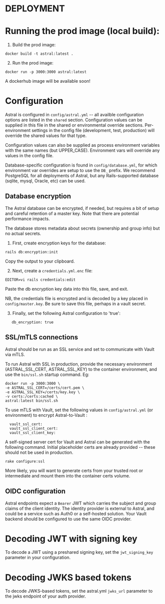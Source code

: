 # DEPLOYMENT

# Running the prod image (local build):
1) Build the prod image:
```
docker build -t astral:latest .
```
2) Run the prod image:
```
docker run -p 3000:3000 astral:latest
```

A dockerhub image will be available soon!


# Configuration
Astral is configured in `config/astral.yml` -- all availble
configuration options are listed in the `shared` section.
Configuration values can be supplied in this file in the shared or
environmental override sections. Per-environment settings in the
config file (development, test, production) will override the shared
values for that type.

Configuration values can also be supplied as process
environment variables with the same names (but
UPPER_CASE). Environment vars will override any values in the config
file.

Database-specific configuration is found in `config/database.yml`, for
which environment var overrides are setup to use the `DB_` prefix. We
recommend PostgreSQL for all deployments of Astral, but any
Rails-supported database (sqlite, mysql, Oracle, etc) can be used.

## Database encryption
The Astral database can be encrypted, if needed, but requires a bit of setup
and careful retention of a master key. Note that there are potential performance impacts.

The database stores metadata about secrets (ownership and group info) but no actual secrets.

1. First, create encryption keys for the database:
```
rails db:encryption:init
```
Copy the output to your clipboard.

2. Next, create a `credentials.yml.enc` file:
```
EDITOR=vi rails credentials:edit
```
Paste the db encryption key data into this file, save, and exit.

NB, the credentials file is encrypted and is decoded by a key placed in
`config/master.key`. Be sure to save this file, perhaps in a vault secret.

3. Finally, set the following Astral configuration to 'true':
```
   db_encryption: true
```

## SSL/mTLS connections
Astral should be run as an SSL service and set to communicate with Vault via mTLS.

To run Astral with SSL in production, provide the necessary
environment (ASTRAL_SSL_CERT, ASTRAL_SSL_KEY) to the container
environment, and use the `bin/ssl.sh` startup command. Eg:
```
docker run -p 3000:3000 \
-e ASTRAL_SSL_CERT=/certs/cert.pem \
-e ASTRAL_SSL_KEY=/certs/key.key \
-v certs:/certs:cached \
astral:latest bin/ssl.sh
```

To use mTLS with Vault, set the following values in `config/astral.yml` (or environment) to 
encrypt Astral-to-Vault :
```
  vault_ssl_cert:
  vault_ssl_client_cert:
  vault_ssl_client_key:
```

A self-signed server cert for Vault and Astral can
be generated with the following command. Initial placeholder certs
are already provided -- these should not be used in production.
```
rake configure:ssl
```

More likely, you will want to generate certs from your trusted root or
intermediate and mount them into the container certs volume.


## OIDC configuration
Astral endpoints expect a `Bearer` JWT which carries the subject and
group claims of the client identity. The identity provider is external
to Astral, and could be a service such as Auth0 or a self-hosted
solution. Your Vault backend should be configured to use the same OIDC
provider.

# Decoding JWT with signing key
To decode a JWT using a preshared signing key, set the
`jwt_signing_key` parameter in your configuration.

# Decoding JWKS based tokens
To decode JWKS-based tokens, set the astral.yml `jwks_url` parameter to the 
jwks endpoint of your auth provider.
